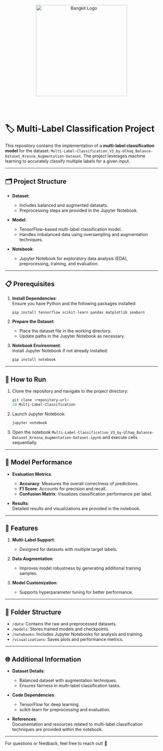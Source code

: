 <p align="center">
  <img src="https://upload.wikimedia.org/wikipedia/commons/e/e2/Bangkit-logo.png" alt="Bangkit Logo" width="300">
</p>
<br><br>

# 🏷️ Multi-Label Classification Project

This repository contains the implementation of a **multi-label classification model** for the dataset: `Multi-Label-Classification_V3_by-Ulhaq_Balance-Dataset_Kresna_Augmentation-Dataset`. The project leverages machine learning to accurately classify multiple labels for a given input.

---

## 🗂️ Project Structure

- **Dataset**:  
  - Includes balanced and augmented datasets.  
  - Preprocessing steps are provided in the Jupyter Notebook.  

- **Model**:  
  - TensorFlow-based multi-label classification model.  
  - Handles imbalanced data using oversampling and augmentation techniques.  

- **Notebook**:  
  - Jupyter Notebook for exploratory data analysis (EDA), preprocessing, training, and evaluation.  

---

## 📋 Prerequisites

1. **Install Dependencies**:  
   Ensure you have Python and the following packages installed:
   ```bash
   pip install tensorflow scikit-learn pandas matplotlib seaborn
   ```

2. **Prepare the Dataset**:  
   - Place the dataset file in the working directory.  
   - Update paths in the Jupyter Notebook as necessary.

3. **Notebook Environment**:  
   Install Jupyter Notebook if not already installed:
   ```bash
   pip install notebook
   ```

---

## 🚀 How to Run

1. Clone the repository and navigate to the project directory:
   ```bash
   git clone <repository-url>
   cd Multi-Label-Classification
   ```

2. Launch Jupyter Notebook:
   ```bash
   jupyter notebook
   ```

3. Open the notebook `Multi-Label-Classification_V3_by-Ulhaq_Balance-Dataset_Kresna_Augmentation-Dataset.ipynb` and execute cells sequentially.

---

## 🧪 Model Performance

- **Evaluation Metrics**:  
  - **Accuracy**: Measures the overall correctness of predictions.  
  - **F1 Score**: Accounts for precision and recall.  
  - **Confusion Matrix**: Visualizes classification performance per label.  

- **Results**:  
  Detailed results and visualizations are provided in the notebook.

---

## 📡 Features

1. **Multi-Label Support**:  
   - Designed for datasets with multiple target labels.  

2. **Data Augmentation**:  
   - Improves model robustness by generating additional training samples.  

3. **Model Customization**:  
   - Supports hyperparameter tuning for better performance.  

---

## 📂 Folder Structure  

- `/data`: Contains the raw and preprocessed datasets.  
- `/models`: Stores trained models and checkpoints.  
- `/notebooks`: Includes Jupyter Notebooks for analysis and training.  
- `/visualizations`: Saves plots and performance metrics.  

---

## 🌐 Additional Information  

- **Dataset Details**:  
  - Balanced dataset with augmentation techniques.  
  - Ensures fairness in multi-label classification tasks.  

- **Code Dependencies**:  
  - TensorFlow for deep learning.  
  - scikit-learn for preprocessing and evaluation.  

- **References**:  
  Documentation and resources related to multi-label classification techniques are provided within the notebook.

---  

For questions or feedback, feel free to reach out! 📧
